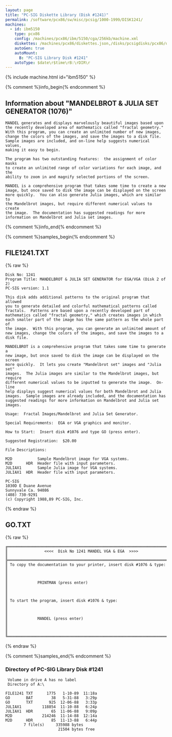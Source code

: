 ```yaml
---
layout: page
title: "PC-SIG Diskette Library (Disk #1241)"
permalink: /software/pcx86/sw/misc/pcsig/1000-1999/DISK1241/
machines:
  - id: ibm5150
    type: pcx86
    config: /machines/pcx86/ibm/5150/cga/256kb/machine.xml
    diskettes: /machines/pcx86/diskettes.json,/disks/pcsigdisks/pcx86/diskettes.json
    autoGen: true
    autoMount:
      B: "PC-SIG Library Disk #1241"
    autoType: $date\r$time\rB:\rDIR\r
---
```


{% include machine.html id="ibm5150" %}

{% comment %}info_begin{% endcomment %}

## Information about "MANDELBROT & JULIA SET GENERATOR (1076)"

    MANDEL generates and displays marvelously beautiful images based upon
    the recently developed area of mathematics called "fractal geometry."
    With this program, you can create an unlimited number of new images,
    change the colors of the images, and save the images to a disk file.
    Sample images are included, and on-line help suggests numerical values,
    making it easy to begin.
    
    The program has two outstanding features:  the assignment of color masks
    to create an unlimited range of color variations for each image, and the
    ability to zoom in and magnify selected portions of the screen.
    
    MANDEL is a comprehensive program that takes some time to create a new
    image, but once saved to disk the image can be displayed on the screen
    more quickly.  You can also generate Julia images, which are similar to
    the Mandelbrot images, but require different numerical values to create
    the image.  The documentation has suggested readings for more
    information on Mandelbrot and Julia set images.
{% comment %}info_end{% endcomment %}

{% comment %}samples_begin{% endcomment %}

## FILE1241.TXT

{% raw %}
```
Disk No: 1241
Program Title: MANDELBROT & JULIA SET GENERATOR for EGA/VGA (Disk 2 of 2)
PC-SIG version: 1.1

This disk adds additional patterns to the original program that allowed
you to generate detailed and colorful mathematical patterns called
fractals.  Patterns are based upon a recently developed part of
mathematics called "fractal geometry," which creates images in which
each smaller part of the image has the same pattern as the whole part of
the image.  With this program, you can generate an unlimited amount of
new images, change the colors of the images, and save the images to a
disk file.

MANDELBROT is a comprehensive program that takes some time to generate a
new image, but once saved to disk the image can be displayed on the screen
more quickly.  It lets you create "Mandelbrot set" images and "Julia set"
images.  The Julia images are similar to the Mandelbrot images, but require
different numerical values to be inputted to generate the image.  On-line
help displays suggest numerical values for both Mandelbrot and Julia
images.  Sample images are already included, and the documentation has
suggested readings for more information on Mandelbrot and Julia set images.

Usage:  Fractal Images/Mandelbrot and Julia Set Generator.

Special Requirements:  EGA or VGA graphics and monitor.

How to Start:  Insert disk #1076 and type GO (press enter).

Suggested Registration:  $20.00

File Descriptions:

M2D           Sample Mandelbrot image for VGA systems.
M2D      HDR  Header file with input parameters.
JULIAX1       Sample Julia image for VGA systems.
JULIAX1  HDR  Header file with input parameters.

PC-SIG
1030D E Duane Avenue
Sunnyvale Ca. 94086
(408) 730-9291
(c) Copyright 1988,89 PC-SIG, Inc.

```
{% endraw %}

## GO.TXT

{% raw %}
```
╔═════════════════════════════════════════════════════════════════════════╗
║                <<<<  Disk No 1241 MANDEL VGA & EGA  >>>>                ║
╠═════════════════════════════════════════════════════════════════════════╣
║ To copy the documentation to your printer, insert disk #1076 & type:    ║
║                                                                         ║
║             PRINTMAN (press enter)                                      ║
║                                                                         ║
║ To start the program, insert disk #1076 & type:                         ║
║                                                                         ║
║             MANDEL (press enter)                                        ║
║                                                                         ║
╚═════════════════════════════════════════════════════════════════════════╝
```
{% endraw %}

{% comment %}samples_end{% endcomment %}

### Directory of PC-SIG Library Disk #1241

     Volume in drive A has no label
     Directory of A:\

    FILE1241 TXT      1775   1-10-89  11:18a
    GO       BAT        38   5-31-88   3:29p
    GO       TXT       925  12-06-88   3:33p
    JULIAX1         118854  11-10-88   6:24p
    JULIAX1  HDR        65  11-06-88   9:09p
    M2D             214246  11-14-88  12:14a
    M2D      HDR        85  11-13-88   6:44p
            7 file(s)     335988 bytes
                           21504 bytes free
